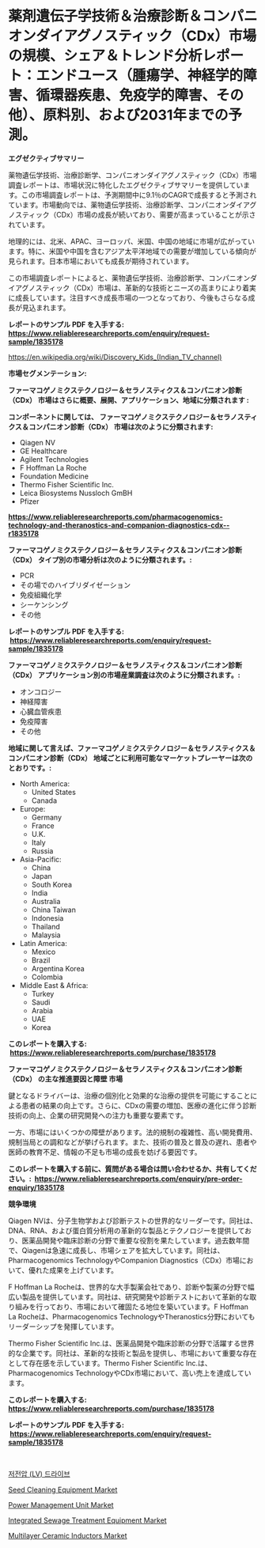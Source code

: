 <p><h1>薬剤遺伝子学技術＆治療診断＆コンパニオンダイアグノスティック（CDx）市場の規模、シェア＆トレンド分析レポート：エンドユース（腫瘍学、神経学的障害、循環器疾患、免疫学的障害、その他）、原料別、および2031年までの予測。</h1></p><p><strong>エグゼクティブサマリー</strong></p>
<p><p>薬物遺伝学技術、治療診断学、コンパニオンダイアグノスティック（CDx）市場調査レポートは、市場状況に特化したエグゼクティブサマリーを提供しています。この市場調査レポートは、予測期間中に9.1％のCAGRで成長すると予測されています。市場動向では、薬物遺伝学技術、治療診断学、コンパニオンダイアグノスティック（CDx）市場の成長が続いており、需要が高まっていることが示されています。</p><p>地理的には、北米、APAC、ヨーロッパ、米国、中国の地域に市場が広がっています。特に、米国や中国を含むアジア太平洋地域での需要が増加している傾向が見られます。日本市場においても成長が期待されています。</p><p>この市場調査レポートによると、薬物遺伝学技術、治療診断学、コンパニオンダイアグノスティック（CDx）市場は、革新的な技術とニーズの高まりにより着実に成長しています。注目すべき成長市場の一つとなっており、今後もさらなる成長が見込まれます。</p></p>
<p><strong>レポートのサンプル PDF を入手する: <a href="https://www.reliableresearchreports.com/enquiry/request-sample/1835178">https://www.reliableresearchreports.com/enquiry/request-sample/1835178</a></strong></p>
<p><a href="https://en.wikipedia.org/wiki/Discovery_Kids_(Indian_TV_channel)">https://en.wikipedia.org/wiki/Discovery_Kids_(Indian_TV_channel)</a></p>
<p><strong>市場セグメンテーション:</strong></p>
<p><strong> ファーマコゲノミクステクノロジー＆セラノスティクス＆コンパニオン診断（CDx） 市場はさらに概要、展開、アプリケーション、地域に分類されます :</strong></p>
<p><strong>コンポーネントに関しては、 ファーマコゲノミクステクノロジー＆セラノスティクス＆コンパニオン診断（CDx） 市場は次のように分類されます: &nbsp;</strong></p>
<p><ul><li>Qiagen NV</li><li>GE Healthcare</li><li>Agilent Technologies</li><li>F Hoffman La Roche</li><li>Foundation Medicine</li><li>Thermo Fisher Scientific Inc.</li><li>Leica Biosystems Nussloch GmBH</li><li>Pfizer</li></ul></p>
<p><strong><a href="https://www.reliableresearchreports.com/pharmacogenomics-technology-and-theranostics-and-companion-diagnostics-cdx--r1835178">https://www.reliableresearchreports.com/pharmacogenomics-technology-and-theranostics-and-companion-diagnostics-cdx--r1835178</a></strong></p>
<p><strong> ファーマコゲノミクステクノロジー＆セラノスティクス＆コンパニオン診断（CDx） タイプ別の市場分析は次のように分類されます。:</strong></p>
<p><ul><li>PCR</li><li>その場でのハイブリダイゼーション</li><li>免疫組織化学</li><li>シーケンシング</li><li>その他</li></ul></p>
<p><strong>レポートのサンプル PDF を入手する: &nbsp;<a href="https://www.reliableresearchreports.com/enquiry/request-sample/1835178">https://www.reliableresearchreports.com/enquiry/request-sample/1835178</a></strong></p>
<p><strong> ファーマコゲノミクステクノロジー＆セラノスティクス＆コンパニオン診断（CDx） アプリケーション別の市場産業調査は次のように分類されます。:</strong></p>
<p><ul><li>オンコロジー</li><li>神経障害</li><li>心臓血管疾患</li><li>免疫障害</li><li>その他</li></ul></p>
<p><strong>地域に関して言えば、ファーマコゲノミクステクノロジー＆セラノスティクス＆コンパニオン診断（CDx） 地域ごとに利用可能なマーケットプレーヤーは次のとおりです。:</strong></p>
<p><ul>
    <li>
        North America:
        <ul>
            <li>United States</li>
            <li>Canada</li>
        </ul>
    </li>
    <li>
        Europe:
        <ul>
            <li>Germany</li>
            <li>France</li>
            <li>U.K.</li>
            <li>Italy</li>
            <li>Russia</li>
        </ul>
    </li>
    <li>
        Asia-Pacific:
        <ul>
            <li>China</li>
            <li>Japan</li>
            <li>South Korea</li>
            <li>India</li>
            <li>Australia</li>
            <li>China Taiwan</li>
            <li>Indonesia</li>
            <li>Thailand</li>
            <li>Malaysia</li>
        </ul>
    </li>
    <li>
        Latin America:
        <ul>
            <li>Mexico</li>
            <li>Brazil</li>
            <li>Argentina Korea</li>
            <li>Colombia</li>
        </ul>
    </li>
    <li>
        Middle East & Africa:
        <ul>
            <li>Turkey</li>
            <li>Saudi</li>
            <li>Arabia</li>
            <li>UAE</li>
            <li>Korea</li>
        </ul>
    </li>
    </ul></p>
<p><strong>このレポートを購入する: &nbsp;<a href="https://www.reliableresearchreports.com/purchase/1835178">https://www.reliableresearchreports.com/purchase/1835178</a></strong></p>
<p><strong>ファーマコゲノミクステクノロジー＆セラノスティクス＆コンパニオン診断（CDx） の主な推進要因と障壁 市場</strong></p>
<p><p>鍵となるドライバーは、治療の個別化と効果的な治療の提供を可能にすることによる患者の結果の向上です。さらに、CDxの需要の増加、医療の進化に伴う診断技術の向上、企業の研究開発への注力も重要な要素です。</p><p>一方、市場にはいくつかの障壁があります。法的規制の複雑性、高い開発費用、規制当局との調和などが挙げられます。また、技術の普及と普及の遅れ、患者や医師の教育不足、情報の不足も市場の成長を妨げる要因です。</p></p>
<p><strong>このレポートを購入する前に、質問がある場合は問い合わせるか、共有してください。:&nbsp; <a href="https://www.reliableresearchreports.com/enquiry/pre-order-enquiry/1835178">https://www.reliableresearchreports.com/enquiry/pre-order-enquiry/1835178</a></strong></p>
<p><strong>競争環境</strong></p>
<p><p>Qiagen NVは、分子生物学および診断テストの世界的なリーダーです。同社は、DNA、RNA、および蛋白質分析用の革新的な製品とテクノロジーを提供しており、医薬品開発や臨床診断の分野で重要な役割を果たしています。過去数年間で、Qiagenは急速に成長し、市場シェアを拡大しています。同社は、Pharmacogenomics TechnologyやCompanion Diagnostics（CDx）市場において、優れた成果を上げています。</p><p>F Hoffman La Rocheは、世界的な大手製薬会社であり、診断や製薬の分野で幅広い製品を提供しています。同社は、研究開発や診断テストにおいて革新的な取り組みを行っており、市場において確固たる地位を築いています。F Hoffman La Rocheは、Pharmacogenomics TechnologyやTheranostics分野においてもリーダーシップを発揮しています。</p><p>Thermo Fisher Scientific Inc.は、医薬品開発や臨床診断の分野で活躍する世界的な企業です。同社は、革新的な技術と製品を提供し、市場において重要な存在として存在感を示しています。Thermo Fisher Scientific Inc.は、Pharmacogenomics TechnologyやCDx市場において、高い売上を達成しています。</p></p>
<p><strong>このレポートを購入する: &nbsp; <a href="https://www.reliableresearchreports.com/purchase/1835178">https://www.reliableresearchreports.com/purchase/1835178</a></strong></p>
<p><strong>レポートのサンプル PDF を入手する: &nbsp;<a href="https://www.reliableresearchreports.com/enquiry/request-sample/1835178">https://www.reliableresearchreports.com/enquiry/request-sample/1835178</a></strong><strong></strong></p>
<p>&nbsp;</p>
<p><p><a href="https://github.com/nicholasellison0076890/Market-Research-Report-List-1/blob/main/1608872172385.md">저전압 (LV) 드라이브</a></p><p><a href="https://issuu.com/reportprime-2/docs/seed-cleaning-equipment-market-size-2030.pptx">Seed Cleaning Equipment Market</a></p><p><a href="https://www.linkedin.com/pulse/emerging-trends-power-management-unit-market-global-z9mve?trackingId=UD0OnUWD9tJyBqAtrXMOwA%3D%3D">Power Management Unit Market</a></p><p><a href="https://github.com/syaifulanwaramsyori/Market-Research-Report-List-1/blob/main/integrated-sewage-treatment-equipment-market.md">Integrated Sewage Treatment Equipment Market</a></p><p><a href="https://www.linkedin.com/pulse/multilayer-ceramic-inductors-market-size-growing-cagr-uw1kf?trackingId=W%2BWUPAF5u3W959Z0rg8evQ%3D%3D">Multilayer Ceramic Inductors Market</a></p></p>